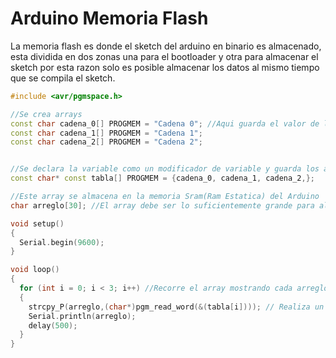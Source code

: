 # Arduino Memoria Flash
La memoria flash es donde el sketch del arduino en binario es almacenado, esta dividida en dos zonas una para el bootloader y otra para almacenar el sketch por esta razon solo es posible almacenar los datos al mismo tiempo que se compila el sketch.

```c++
#include <avr/pgmspace.h>

//Se crea arrays
const char cadena_0[] PROGMEM = "Cadena 0"; //Aqui guarda el valor de la variable
const char cadena_1[] PROGMEM = "Cadena 1";
const char cadena_2[] PROGMEM = "Cadena 2";


//Se declara la variable como un modificador de variable y guarda los array en la memoria flash
const char* const tabla[] PROGMEM = {cadena_0, cadena_1, cadena_2,};

//Este array se almacena en la memoria Sram(Ram Estatica) del Arduino
char arreglo[30]; //El array debe ser lo suficientemente grande para almacenar la cadena

void setup()
{
  Serial.begin(9600);
}

void loop()
{
  for (int i = 0; i < 3; i++) //Recorre el array mostrando cada arreglo
  {
    strcpy_P(arreglo,(char*)pgm_read_word(&(tabla[i]))); // Realiza un copia de la variable almacenada en la memoria flash en la variable arreglo
    Serial.println(arreglo);
    delay(500);
  }
}
```
